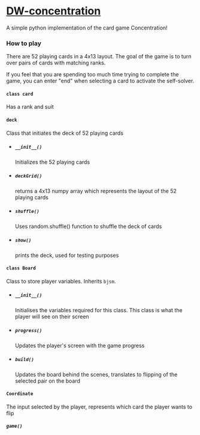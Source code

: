 # [DW-concentration ](https://github.com/noodnood/DW-concentration)
A simple python implementation of the card game Concentration!

### How to play
There are 52  playing cards in a 4x13 layout.
The goal of the game is to turn over pairs of cards with matching ranks.

If you feel that you are spending too much time trying to complete the game, you can enter "end" when selecting a card to activate the self-solver.


#### ``class card``
Has a rank and suit



#### ``deck``
Class that initiates the deck of 52 playing cards

- ##### ``__init__()``
    Initializes the 52 playing cards
- ##### ``deckGrid()``
    returns a 4x13 numpy array which represents the layout of the 52 playing cards
- ##### ``shuffle()``
    Uses random.shuffle() function to shuffle the deck of cards
- ##### ``show()``
    prints the deck, used for testing purposes


#### ``class Board``
Class to store player variables. Inherits ``bjsm``.

- ##### ``__init__()``
    Initialises the variables required for this class.
    This class is what the player will see on their screen

- ##### ``progress()``
    Updates the player's screen with the game progress
- ##### ``build()``
    Updates the board behind the scenes, translates to flipping of the selected pair on the board


#### ``Coordinate``
The input selected by the player, represents which card the player wants to flip

##### ``game()``

